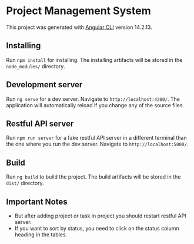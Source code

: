 # Project Management System

This project was generated with [Angular CLI](https://github.com/angular/angular-cli) version 14.2.13.

## Installing

Run `npm install` for installing. The installing artifacts will be stored in the `node_modules/` directory.

## Development server

Run `ng serve` for a dev server. Navigate to `http://localhost:4200/`. The application will automatically reload if you change any of the source files.

## Restful API server

Run `npm run server` for a fake restful API server in a different terminal than the one where you run the dev server. Navigate to `http://localhost:5000/`. 

## Build

Run `ng build` to build the project. The build artifacts will be stored in the `dist/` directory.

## Important Notes

* But after adding project or task in project you should restart restful API server.
* If you want to sort by status, you need to click on the status column heading in the tables.
